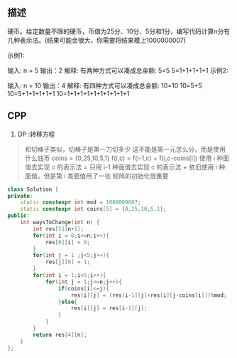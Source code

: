 ## 描述
硬币。给定数量不限的硬币，币值为25分、10分、5分和1分，编写代码计算n分有几种表示法。(结果可能会很大，你需要将结果模上1000000007)

示例1:

 输入: n = 5
 输出：2
 解释: 有两种方式可以凑成总金额:
5=5
5=1+1+1+1+1
示例2:

 输入: n = 10
 输出：4
 解释: 有四种方式可以凑成总金额:
10=10
10=5+5
10=5+1+1+1+1+1
10=1+1+1+1+1+1+1+1+1+1

## CPP
1. DP :转移方程
> 和切棒子类似，切棒子是第一刀切多少
> 这不能是第一元怎么分，而是使用什么钱币
> coins = {0,25,10,5,1}
> f(i,c) = f(i-1,c) + f(i,c-coins[i])
> 使用 i 种面值去实现 c 的表示法 = 只用 i-1 种面值去实现 c 的表示法 + 依旧使用 i 种面值，但是第 i 类面值用了一张
> 矩阵的初始化很重要

```cpp
class Solution {
private:
    static constexpr int mod = 1000000007;
    static constexpr int coins[5] = {0,25,10,5,1};
public:
    int waysToChange(int n) {
        int res[5][n+1];
        for(int i = 0;i<=n;i++){
            res[0][i] = 0;
        }
        for(int j = 1 ;j<5;j++){
            res[j][0] = 1;
        }
        for(int i = 1;i<5;i++){
            for(int j = 1;j<=n;j++){
                if(coins[i]<=j){
                    res[i][j] = (res[i-1][j]+res[i][j-coins[i]])%mod;
                }else{
                    res[i][j] = res[i-1][j];
                }
            }
        }
        return res[4][n];
    }
};

```